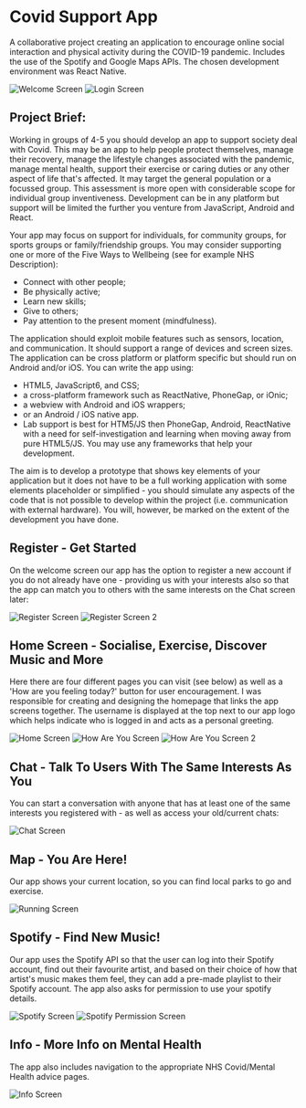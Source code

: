 # Covid Support App
A collaborative project creating an application to encourage online social interaction and physical activity during the COVID-19 pandemic. Includes the use of the Spotify and Google Maps APIs. The chosen development environment was React Native.

![Welcome Screen](/Welcome.PNG?raw=true "Welcome Screen")
![Login Screen](/Login.PNG?raw=true "Login Screen")

## Project Brief:

Working in groups of 4-5 you should develop an app to support society deal with Covid. This may be an app to help people protect themselves, manage their recovery, manage the lifestyle changes associated with the pandemic, manage mental health, support their exercise or caring duties or any other aspect of life that's affected. It may target the general population or a focussed group. This assessment is more open with considerable scope for individual group inventiveness. Development can be in any platform but support will be limited the further you venture from JavaScript, Android and React.

Your app may focus on support for individuals, for community groups, for sports groups or family/friendship groups. You may consider supporting one or more of the Five Ways to Wellbeing (see for example NHS Description):

* Connect with other people;
* Be physically active;
* Learn new skills;
* Give to others;
* Pay attention to the present moment (mindfulness).

The application should exploit mobile features such as sensors, location, and communication. It should support a range of devices and screen sizes. The application can be cross platform or platform specific but should run on Android and/or iOS. You can write the app using:

* HTML5, JavaScript6, and CSS;
* a cross-platform framework such as ReactNative, PhoneGap, or iOnic;
* a webview with Android and iOS wrappers;
* or an Android / iOS native app.
* Lab support is best for HTM5/JS then PhoneGap, Android, ReactNative with a need for self-investigation and learning when moving away from pure HTML5/JS. You may use any frameworks that help your development.  

The aim is to develop a prototype that shows key elements of your application but it does not have to be a full working application with some elements placeholder or simplified - you should simulate any aspects of the code that is not possible to develop within the project (i.e. communication with external hardware). You will, however, be marked on the extent of the development you have done.

## Register - Get Started
On the welcome screen our app has the option to register a new account if you do not already have one - providing us with your interests also so that the app can match you to others with the same interests on the Chat screen later:

![Register Screen](/Register.PNG?raw=true "Register Screen")
![Register Screen 2](/Register2.PNG?raw=true "Register Screen 2")

## Home Screen - Socialise, Exercise, Discover Music and More
Here there are four different pages you can visit (see below) as well as a 'How are you feeling today?' button for user encouragement. I was responsible for creating and designing the homepage that links the app screens together. The username is displayed at the top next to our app logo which helps indicate who is logged in and acts as a personal greeting.

![Home Screen](/Home.PNG?raw=true "Home Screen")
![How Are You Screen](/HowAreYou.PNG?raw=true "How Are You Screen")
![How Are You Screen 2](/HowAreYou2.PNG?raw=true "How Are You Screen 2")

## Chat - Talk To Users With The Same Interests As You
You can start a conversation with anyone that has at least one of the same interests you registered with - as well as access your old/current chats:

![Chat Screen](/Chat.png?raw=true "Chat Screen")

## Map - You Are Here!
Our app shows your current location, so you can find local parks to go and exercise.

![Running Screen](/Map.png?raw=true "Running Screen")

## Spotify - Find New Music!
Our app uses the Spotify API so that the user can log into their Spotify account, find out their favourite artist, and based on their choice of how that artist's music makes them feel, they can add a pre-made playlist to their Spotify account. The app also asks for permission to use your spotify details.

![Spotify Screen](/Spotify.jpg?raw=true "Spotify Screen")
![Spotify Permission Screen](/SpotifyPermission.jpg?raw=true "Spotify Permission Screen")

## Info - More Info on Mental Health
The app also includes navigation to the appropriate NHS Covid/Mental Health advice pages.

![Info Screen](/MoreInfo.png?raw=true "Info Screen")

